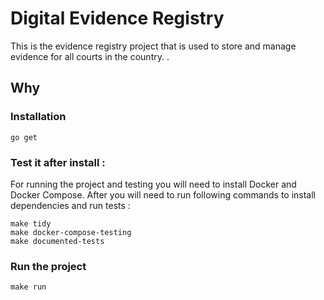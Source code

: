 # Digital Evidence Registry

This is the evidence registry project that is used to store and manage evidence for all courts in the country. .




## Why



### Installation

```
go get
```
### Test it after install :
For running the project and testing you will need to install Docker and Docker Compose.
After you will need to run following commands to install dependencies and run tests :
```
make tidy
make docker-compose-testing
make documented-tests
```
### Run the project

```
make run
```
